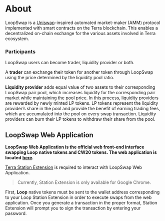 # About

LoopSwap is a [Uniswap](https://uniswap.org/)-inspired automated market-maker \(AMM\) protocol implemented with smart contracts on the Terra blockchain. This enables a decentralized on-chain exchange for the various assets involved in Terra ecosystem.

### Participants <a id="participants"></a>

LoopSwap users can become trader, liquidity provider or both.

A **trader** can exchange their token for another token through LoopSwap using the price determined by the liquidity pool ratio.

**Liquidity provider** adds equal value of two assets to their corresponding LoopSwap pair pool, which increases liquidity for the corresponding pair market while maintaining the pool price. In this process, liquidity providers are rewarded by newly minted LP tokens. LP tokens represent the liquidity provider’s share in the pool and provide the benefit of earning trading fees, which are accumulated into the pool on every swap transaction. Liquidity providers can burn their LP tokens to withdraw their share from the pool.

## LoopSwap Web Application <a id="terraswap-web-application"></a>

**LoopSwap Web Application is the official web front-end interface swapping Loop native tokens and CW20 tokens. The web application is located** [**here**](https://app.terraswap.io)**.**

[Terra Station Extension](https://chrome.google.com/webstore/detail/terra-station/aiifbnbfobpmeekipheeijimdpnlpgpp) is required to interact with LoopSwap Web Application.

> Currently, Station Extension is only available for Google Chrome.

First, **Loop** native tokens must be sent to the wallet address corresponding to your Loop Station Extension in order to execute swaps from the web application. Once you generate a transaction in the proper format, Station Extension will prompt you to sign the transaction by entering your password.



